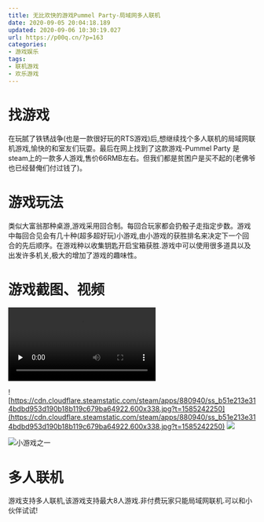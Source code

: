 ```yaml
---
title: 无比欢快的游戏Pummel Party-局域网多人联机
date: 2020-09-05 20:04:18.189
updated: 2020-09-06 10:30:19.027
url: https://p00q.cn/?p=163
categories: 
- 游戏娱乐
tags: 
- 联机游戏
- 欢乐游戏
---
```


# 找游戏
在玩腻了铁锈战争(也是一款很好玩的RTS游戏)后,想继续找个多人联机的局域网联机游戏,愉快的和室友们玩耍。最后在网上找到了这款游戏-Pummel Party 是steam上的一款多人游戏,售价66RMB左右。但我们都是贫困户是买不起的(老佛爷也已经替俺们付过钱了)。

# 游戏玩法

类似大富翁那种桌游,游戏采用回合制。每回合玩家都会扔骰子走指定步数。游戏中每回合见会有几十种(超多超好玩)小游戏,由小游戏的获胜排名来决定下一个回合的先后顺序。在游戏种以收集钥匙开启宝箱获胜.游戏中可以使用很多道具以及出发许多机关,极大的增加了游戏的趣味性。


# 游戏截图、视频

<video id="video" controls="" preload="none"><source id="mp4" src="https://cdn.cloudflare.steamstatic.com/steam/apps/256729701/movie480.webm" type="video/mp4"></video>

![https://cdn.cloudflare.steamstatic.com/steam/apps/880940/ss_b51e213e314bdbd953d190b18b119c679ba64922.600x338.jpg?t=1585242250](https://cdn.cloudflare.steamstatic.com/steam/apps/880940/ss_b51e213e314bdbd953d190b18b119c679ba64922.600x338.jpg?t=1585242250)
![](https://cdn.cloudflare.steamstatic.com/steam/apps/880940/ss_790b659aa31131822d0eae36e5c446b31342fd69.600x338.jpg?t=1585242250)

![小游戏之一](https://media.st.dl.pinyuncloud.com/steam/apps/880940/extras/TemporalTrails.png?t=1585242250)
# 多人联机

游戏支持多人联机,该游戏支持最大8人游戏.非付费玩家只能局域网联机.可以和小伙伴试试!